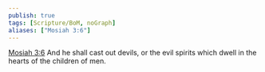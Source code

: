 ```yaml
---
publish: true
tags: [Scripture/BoM, noGraph]
aliases: ["Mosiah 3:6"]
---
```

[Mosiah 3:6](https://churchofjesuschrist.org/study/scriptures/bofm/mosiah/3?lang=eng&id=p6#p6) And he shall cast out devils, or the evil spirits which dwell in the hearts of the children of men.
